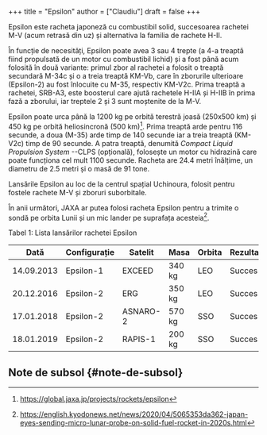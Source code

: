 +++
title = "Epsilon"
author = ["Claudiu"]
draft = false
+++

Epsilon este racheta japoneză cu combustibil solid, succesoarea rachetei M-V (acum retrasă din uz) și alternativa la familia de rachete H-II.

În funcție de necesități, Epsilon poate avea 3 sau 4 trepte (a 4-a treaptă fiind propulsată de un motor cu combustibil lichid) și a fost până acum folosită în două variante: primul zbor al rachetei a folosit o treaptă secundară M-34c și o a treia treaptă KM-Vb, care în zborurile ulterioare (Epsilon-2) au fost înlocuite cu M-35, respectiv KM-V2c. Prima treaptă a rachetei, SRB-A3, este boosterul care ajută rachetele H-IIA și H-IIB în prima fază a zborului, iar treptele 2 și 3 sunt moștenite de la M-V.

Epsilon poate urca până la 1200 kg pe orbită terestră joasă (250x500 km) și 450 kg pe orbită heliosincronă (500 km)[^fn:1]. Prima treaptă arde pentru 116 secunde, a doua (M-35) arde timp de 140 secunde iar a treia treaptă (KM-V2c) timp de 90 secunde. A patra treaptă, denumită _Compact Liquid Propulsion System_ --CLPS (opțională), folosește un motor cu hidrazină care poate funcționa cel mult 1100 secunde. Racheta are 24.4 metri înălțime, un diametru de 2.5 metri și o masă de 91 tone.

Lansările Epsilon au loc de la centrul spațial Uchinoura, folosit pentru fostele rachete M-V și zboruri suborbitale.

În anii următori, JAXA ar putea folosi racheta Epsilon pentru a trimite o sondă pe orbita Lunii și un mic lander pe suprafața acesteia[^fn:2].

<div class="table-caption">
  <span class="table-number">Tabel 1</span>:
  Lista lansărilor rachetei Epsilon
</div>

| Dată       | Configurație | Satelit  | Masa   | Orbita | Rezultat |
|------------|--------------|----------|--------|--------|----------|
| 14.09.2013 | Epsilon-1    | EXCEED   | 340 kg | LEO    | Succes   |
| 20.12.2016 | Epsilon-2    | ERG      | 350 kg | LEO    | Succes   |
| 17.01.2018 | Epsilon-2    | ASNARO-2 | 570 kg | SSO    | Succes   |
| 18.01.2019 | Epsilon-2    | RAPIS-1  | 200 kg | SSO    | Succes   |


## Note de subsol {#note-de-subsol}

[^fn:1]: <https://global.jaxa.jp/projects/rockets/epsilon>
[^fn:2]: <https://english.kyodonews.net/news/2020/04/5065353da362-japan-eyes-sending-micro-lunar-probe-on-solid-fuel-rocket-in-2020s.html>